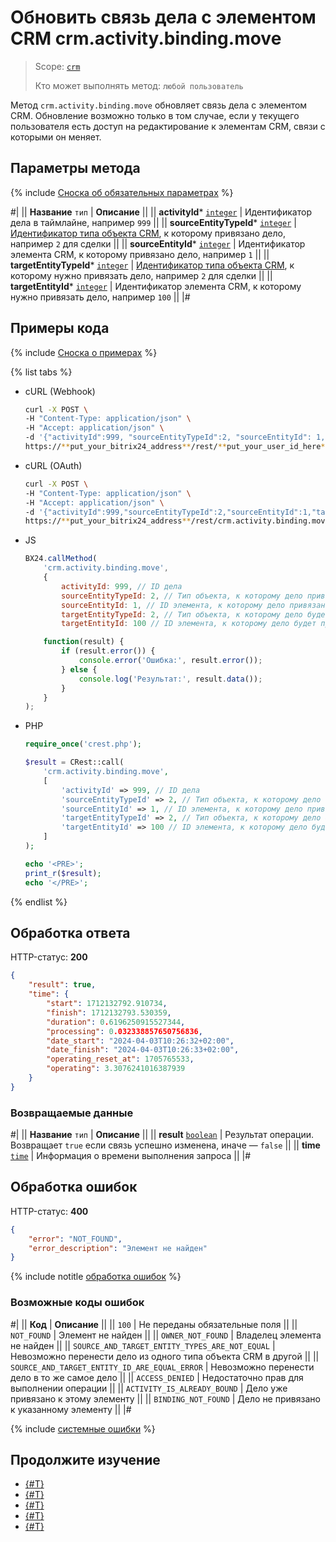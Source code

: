 # Обновить связь дела с элементом CRM crm.activity.binding.move

> Scope: [`crm`](../../../../scopes/permissions.md)
>
> Кто может выполнять метод: `любой пользователь`

Метод `crm.activity.binding.move` обновляет связь дела с элементом CRM. Обновление возможно только в том случае, если у текущего пользователя есть доступ на редактирование к элементам CRM, связи с которыми он меняет.

## Параметры метода

{% include [Сноска об обязательных параметрах](../../../../../_includes/required.md) %}

#|
|| **Название**
`тип` | **Описание** ||
|| **activityId***
[`integer`](../../../../data-types.md) | Идентификатор дела в таймлайне, например `999` ||
|| **sourceEntityTypeId***
[`integer`](../../../../data-types.md) | [Идентификатор типа объекта CRM](../../../data-types.md#object_type), к которому привязано дело, например `2` для сделки ||
|| **sourceEntityId***
[`integer`](../../../../data-types.md) | Идентификатор элемента CRM, к которому привязано дело, например `1`  ||
|| **targetEntityTypeId***
[`integer`](../../../../data-types.md) | [Идентификатор типа объекта CRM](../../../data-types.md#object_type), к которому нужно привязать дело, например `2` для сделки ||
|| **targetEntityId***
[`integer`](../../../../data-types.md) | Идентификатор элемента CRM, к которому нужно привязать дело, например `100`  ||
|#

## Примеры кода

{% include [Сноска о примерах](../../../../../_includes/examples.md) %}

{% list tabs %}

- cURL (Webhook)

    ```bash
    curl -X POST \
    -H "Content-Type: application/json" \
    -H "Accept: application/json" \
    -d '{"activityId":999, "sourceEntityTypeId":2, "sourceEntityId": 1, "targetEntityTypeId":2, "targetEntityId": 100}' \
    https://**put_your_bitrix24_address**/rest/**put_your_user_id_here**/**put_your_webhook_here**/crm.activity.binding.move
    ```

- cURL (OAuth)

    ```bash
    curl -X POST \
    -H "Content-Type: application/json" \
    -H "Accept: application/json" \
    -d '{"activityId":999,"sourceEntityTypeId":2,"sourceEntityId":1,"targetEntityTypeId":2,"targetEntityId":100,"auth":"**put_access_token_here**"}' \
    https://**put_your_bitrix24_address**/rest/crm.activity.binding.move
    ```

- JS

    ```javascript
    BX24.callMethod(
        'crm.activity.binding.move',
        {
            activityId: 999, // ID дела
            sourceEntityTypeId: 2, // Тип объекта, к которому дело привязано
            sourceEntityId: 1, // ID элемента, к которому дело привязано
            targetEntityTypeId: 2, // Тип объекта, к которому дело будет привязано
            targetEntityId: 100 // ID элемента, к которому дело будет привязано

        function(result) {
            if (result.error()) {
                console.error('Ошибка:', result.error()); 
            } else {
                console.log('Результат:', result.data()); 
            }
        }
    );
    ```

- PHP

    ```php
    require_once('crest.php');

    $result = CRest::call(
        'crm.activity.binding.move',
        [
            'activityId' => 999, // ID дела
            'sourceEntityTypeId' => 2, // Тип объекта, к которому дело привязано
            'sourceEntityId' => 1, // ID элемента, к которому дело привязано
            'targetEntityTypeId' => 2, // Тип объекта, к которому дело будет привязано
            'targetEntityId' => 100 // ID элемента, к которому дело будет привязано
        ]
    );

    echo '<PRE>';
    print_r($result);
    echo '</PRE>';
    ```

{% endlist %}

## Обработка ответа

HTTP-статус: **200**

```json
{
    "result": true,
    "time": {
        "start": 1712132792.910734,
        "finish": 1712132793.530359,
        "duration": 0.6196250915527344,
        "processing": 0.032338857650756836,
        "date_start": "2024-04-03T10:26:32+02:00",
        "date_finish": "2024-04-03T10:26:33+02:00",
        "operating_reset_at": 1705765533,
        "operating": 3.3076241016387939
    }
}
```

### Возвращаемые данные

#|
|| **Название**
`тип` | **Описание** ||
|| **result**
[`boolean`](../../../../data-types.md) | Результат операции. Возвращает `true` если связь успешно изменена, иначе — `false` ||
|| **time**
[`time`](../../../../data-types.md#time) | Информация о времени выполнения запроса ||
|#

## Обработка ошибок

HTTP-статус: **400**

```json
{
    "error": "NOT_FOUND",
    "error_description": "Элемент не найден"
}
```

{% include notitle [обработка ошибок](../../../../../_includes/error-info.md) %}

### Возможные коды ошибок

#|
|| **Код** | **Описание** ||
|| `100` | Не переданы обязательные поля ||
|| `NOT_FOUND` | Элемент не найден ||
|| `OWNER_NOT_FOUND` | Владелец элемента не найден ||
|| `SOURCE_AND_TARGET_ENTITY_TYPES_ARE_NOT_EQUAL` | Невозможно перенести дело из одного типа объекта CRM в другой ||
|| `SOURCE_AND_TARGET_ENTITY_ID_ARE_EQUAL_ERROR` | Невозможно перенести дело в то же самое дело ||
|| `ACCESS_DENIED` | Недостаточно прав для выполнении операции ||
|| `ACTIVITY_IS_ALREADY_BOUND` | Дело уже привязано к этому элементу ||
|| `BINDING_NOT_FOUND` | Дело не привязано к указанному элементу ||
|#

{% include [системные ошибки](../../../../../_includes/system-errors.md) %}

## Продолжите изучение 

- [{#T}](./crm-activity-binding-list.md)
- [{#T}](./crm-activity-binding-delete.md)
- [{#T}](./crm-activity-binding-add.md)
- [{#T}](../../../../../tutorials/crm/how-to-edit-crm-objects/how-to-move-activity.md)
- [{#T}](../../../../../tutorials/crm/how-to-edit-crm-objects/how-to-move-activity-between-objects.md)

